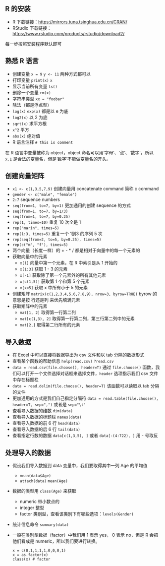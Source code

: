 ## R 的安装

- R 下载链接：https://mirrors.tuna.tsinghua.edu.cn/CRAN/
- RStudio 下载链接：https://www.rstudio.com/products/rstudio/download2/

每一步按照安装程序默认即可

## 熟悉 R 语言

- 创建变量 `x = 9` `y <- 11` 两种方式都可以
- 打印变量 `print(x)` `x`
- 显示当前所有变量 `ls()`
- 删除一个变量 `rm(x)`
- 字符串类型 `xx = "foobar"`
- 除法（都是浮点型）
- `log(x)` `exp(x)` 都是以 e 为底
- `log2(x)` 以 2 为底
- `sqrt(x)` 求平方根
- `x^2` 平方
- `abs(x)` 绝对值
- R 语言注释 `# this is comment`

在 R 语言中变量被称为 object，object 命名可以用‘字母’、‘点’、‘数字’，所以 `x.1` 是合法的变量名，但是‘数字’不能做变量名的开头。

## 创建向量矩阵

- `x1 <- c(1,3,5,7,9)` 创建向量用 concatenate command 简称 c command
- `gender <- c("male", "female")`
- `2:7` sequence numbers
- `seq(from=1, to=7, by=1)` 更加通用的创建 sequence 的方式
- `seq(from=1, to=7, by=1/3)` 
- `seq(from=1, to=7, by=0.25)`
- `rep(1, times=10)` 重复 10 次全是 1
- `rep("marin", times=5)`
- `rep(1:3, times=5)` 重复一个 1到3 的序列 5 次
- `rep(seq(from=2, to=5, by=0.25), times=5)`
- `rep(c("m", "f"), times=5)`
- 两个向量（长度一样）的 + - * / 都是相对于向量中的每一个元素的
- 获取向量中的元素
  - `x[1]` 向量中第一个元素，在 R 中索引是从 1 开始的
  - `x[1:3]` 获取 1 - 3 的元素
  - `x[-1]` 获取除了第一个元素外的所有其他元素
  - `x[c(1,5)]` 获取第 1 个和第 5 个元素
  - `x[x<5]` 获取 x 中所有小于 5 的元素
- 创建矩阵 `matrix(c(1,2,3,4,5,6,7,8,9), nrow=3, byrow=TRUE)` byrow 的意思是按 行还是列 来优先填满元素
- 获取矩阵中的元素
  - `mat[1, 2]` 取得第一行第二列
  - `mat[c(1,3), 2]` 取得第一行第二列，第三行第二列中的元素
  - `mat[2,]` 取得第二行所有的元素

## 导入数据

- 在 Excel 中可以直接将数据导出为 csv 文件和以 tab 分隔的数据形式
- 查看某个函数的帮助信息 `help(read.csv)` `?read.csv`
- `data = read.csv(file.choose(), header=T)` 通过 `file.choose()` 函数，我们可以打开一个文件选择对话框来选择文件，`header` 选项指示我们 csv 文件中存在标题栏
- `data = read.delim(file.choose(), header=T)` 该函数可以读取以 tab 分隔的文件
- 更加通用的方式是我们自己指定分隔符 `data = read.table(file.choose(), header=T, sep=",")` 或者是 `sep="\t"`
- 查看导入数据的维数 `dim(data)` 
- 查看导入数据的标题栏 `names(data)`
- 查看导入数据的前 6 行 `head(data)`
- 查看导入数据的后 6 行 `tail(data)`
- 查看指定行数的数据 `data[c(1,3,5), ]` 或者 `data[-(4:722), ]` 用 - 号取反

## 处理导入的数据

- 假设我们导入数据到 data 变量中，我们要取得其中一列 Age 的平均值
  - `mean(data$Age)`
  - `attach(data)` `mean(Age)`
- 数据的类型用 `class(Age)` 来获取
  - numeric 带小数点的
  - integer 整型
  - factor 类别型，查看该类别下有哪些选项：`levels(Gender)`
- 统计信息命令 `summary(data)`
- 一般在类别型数据（factor）中我们用 1 表示 yes， 0 表示 no，但是 R 会把他们看成是 numeric，所以我们要进行转换。
 
  ```
  x = c(0,1,1,1,1,0,0,0,1)
  x = as.factor(x)
  class(x) # factor
  ```
